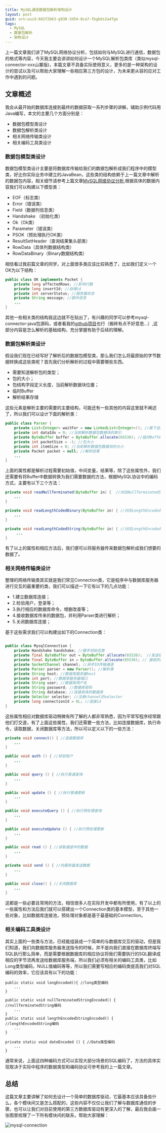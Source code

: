 ```yaml
---
title: MySQL通信数据包解析架构设计
layout: post
guid: urn:uuid:8d2f2b63-g930-3d54-8ca7-fbgbds2a4fge
tags:
  - MySQL
  - 数据包解析
  - 架构设计
---
```


上一篇文章我们讲了MySQL网络协议分析，包括如何与MySQL进行通信，数据包的格式等内容，今天我主要会讲讲如何设计一个MySQL解析包类库（类似mysql-connector-xxx山寨版)，本篇文章不具备实际使用意义，更多的是一种架构的设计的尝试以及可以帮助大家理解一些相应第三方包的设计，为未来更从容的应对工作中遇到的问题。

## 文章概述

我会从最开始的数据库连接到最终的数据获取一系列步骤的讲解，辅助示例代码用Java编写，本文的主要几个方面分别是：

- 数据包模型类设计
- 数据包解析类设计
- 相关网络传输类设计
- 相关编码工具类设计

### 数据包模型类设计

数据包模型类设计主要是将数据库传输给我们的数据包解析成我们程序中的模型类，好比你实际业务中建立的JavaBean，这些类的结构依赖于上一篇文章中解析的数据包内容，相关细节请参考上篇文章[MySQL网络协议分析](http://www.godpan.me/2017/11/10/mysql-protocol.html),根据具体的数据内容我们可以构建以下模型类：

- EOF（标志类）
- Error（错误类）
- Field（数据列信息类）
- Handshake （初始化类）
- Ok（Ok类）
- Parameter（错误类）
- PSOK（预处理执行OK类）
- ResultSetHeader（查询结果集头部类）
- RowData（具体列数据结构类）
- RowDataBinary（Binary数据结构类）

相信看过我前篇文章的同学，对上面很多类应该比较熟悉了，比如我们定义一个OK为以下结构：

```java
public class OK implements Packet {
    private long affectedRows; //影响行数
    private long insertId; //自增id
    private int serverStatus; //服务器状态
    private String message; //额外信息
    ...
}
```

其他一些相关类的结构我这边就不在贴出了，有兴趣的同学可以参考mysql-connector-java包源码，或者看我的[github项目](https://github.com/godpan/java-connection-mysql)也行（搬砖有点不好意思...）,这部分内容是怎么解析的基础结构，充分掌握有助于后续的理解。

### 数据包解析类设计

假设我们现在已经写好了解析后的数据包模型类，那么我们怎么将最原始的字节数据转换成这些类呢？首先我们分析解析的过程中需要哪些东西。

- 需要知道解析包的类型；
- 包的大小；
- 包结构字段定义长度，当前解析数据块位置；
- 临时Buffer
- 解析结果存储

这些元素是解析主要的需要的主要结构，可能还有一些其他的内容这里就不阐述了，所以我们可以设计下面的解析类：

```java
public class Parser {
    private List<Integer> waitFor = new LinkedList<Integer>(); //接下去要解析的包类型
    private int dataIdx = 0; //当前解析数据包数据块的索引
    private ByteBuffer buffer = ByteBuffer.allocate(65536); //临时Buffer
    private int packetSize = -1; //包大小
    private int itemSize = 0; //当前解析数据包数据块的大小
    private Packet packet = null; //解析结果
    ...
}

```

上面的属性都是解析过程需要初始值，中间变量，结果等，除了这些属性外，我们还需要有将Buffer中数据转换为我们需要数据的方法，根据MySQL协议中的编码方式，主要有以下三个方法：

```java
private void readNullTerminated(ByteBuffer in) {  //对应NullTerminatedString（Null结尾方式）: 字符串以遇到Null作为结束标志，相应的字节为00。
    ...
}

private void readLengthCodedBinary(ByteBuffer in) { //对应LengthEncodedInteger编码方式，根据第一个字节区分数据所占的字节长度
    ...
}

private void readLengthCodedString(ByteBuffer in) { //对应LengthEncodedString编码方式，字符串的值根据nteger + Value组成，通过计算Integer的值来获取Value的具体的长度。
     ...
}   

```

有了以上的属性和相应方法后，我们便可以将服务器传来数据包解析成我们想要的数据了。

### 相关网络传输类设计

整理的网络传输类其实就是我们常见Connection类，它是程序中与数据库服务器进行交互的最重要的类，我们可以描述一下它有以下的几点功能：

- 1.建立数据库连接；
- 2.检验用户，登录等；
- 3.执行相应的数据库命令，增删改查等；
- 4.接收数据库传来的数据包，并利用Parser类进行解析；
- 5.关闭数据库连接；

基于这些需求我们可以构建出如下的Connection类：

```java

public class MysqlConnection {
    private Handshake handshake; //握手初始包类
    private final ByteBuffer out = ByteBuffer.allocate(65536);  //发送给服务端的数据Buffer
    private final ByteBuffer in = ByteBuffer.allocate(65536); // 接收的数据Buffer
    private SocketChannel channel; //异步IO传输通道
    private Parser parser = new Parser(); //解析类
    private String host; //数据库服务器host
    private int port; //数据库服务器端口
    private String user; //数据库用户名
    private String password; //数据库密码
    private String database; //连接具体的数据库
    private Selector selector; //注册channel的selector
    private long connectionId = 0L; //连接id
}

```

这些属性相应对数据库驱动稍微有所了解的人都非常熟悉，因为平常写程序经常跟他们打交道，有了上面这些属性，我们还需要一些方法，比如连接数据库，执行命令，读取数据，关闭数据库等方法，所以可以定义以下的一些方法：

```java
private void connect() { //连接数据库
    ...
}

public void auth () { //校验账户
    ...
}

public void query () { //执行普通查询
    ...
}

public void update () { //执行普通更新
    ...    
}

public void executeQuery () { //执行预处理查询
    ...
}

public void executeUpdate () { //执行预处理更新
    ...
}

public void read () { //读取通道中的数据
    ...
}

private void send () { //向服务器发送数据
    ...
}

public void close() { //关闭数据库
    ...
}

```

这都是一些必要且常用的方法，相信很多人在实际开发中都有所使用，有了以上的一些属性和方法后我们就可以搭建出一个Connection类的基本模型，至于其他一些对象，比如数据库连接池，预处理对象都是基于最基础的Connection。

### 相关编码工具类设计

其实上面的一些类与方法，已经能组装成一个简单的与数据库交互的驱动，但是我们知道，我们向数据库服务器发送指令的时候，并不是向我们直接在数据库终端写SQL执行那么简单，而是需要根据数据库的相应协议将我们需要执行的SQL翻译成相应的字节流再发送给数据库服务端，所以我们必须有相关的编码工具类，比如Long类型编码，NULL值编码等等，所以我们需要写相应的编码类提高我们对SQL编码的效率，它应该具有以下的功能：

```
public static void longEncoded(){ //long类型编码
    ...
}

public static void nullTerminatedStringEncoded() { //nullTerminatedString编码
    ...
}
public static void lengthEncodedStringEncoded() { //lengthEncodedString编码
    ...
}

private static void dateEncoded () { //Date类型编码
    ...
}

```

通常来说，上面这四种编码方式可以实现大部分场景的SQL编码了，方法的具体实现取决于实际中程序的数据类型和编码协议可参考我的上一篇文章。

## 总结

这篇文章主要讲解了如何去设计一个简单的数据库驱动，它最基本应该具备些什么，各个模块间又是怎么搭配的，这些内容不仅仅让我们了解与数据库通信的步骤，也可以让我们对目前使用的第三方数据库驱动有更深入的了解，最后我会画一张图里梳理了一下所有模块间的联系，帮助大家理解：

![mysql-connection](/media/images/2018/01/mysql-connection.png)



